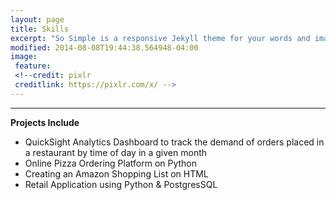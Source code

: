 ```yaml
---
layout: page
title: Skills
excerpt: "So Simple is a responsive Jekyll theme for your words and images."
modified: 2014-08-08T19:44:38.564948-04:00
image:
 feature: 
 <!--credit: pixlr
 creditlink: https://pixlr.com/x/ -->
---
```

<!--Looking for a simple, responsive, theme for your Jekyll powered blog? Well look no further. Here be **So Simple Theme**, the follow up to [**Minimal Mistakes**](http://mmistakes.github.io/minimal-mistakes) --- by designer slash illustrator [Michael Rose](http://mademistakes.com).-->

<hr/>

**Projects Include**
  * QuickSight Analytics Dashboard to track the demand of orders placed in a restaurant by time of day in a given month
  * Online Pizza Ordering Platform on Python
  * Creating an Amazon Shopping List on HTML
  * Retail Application using Python & PostgresSQL
     


[^1]: Example: *domain.com/category-name/post-title*
